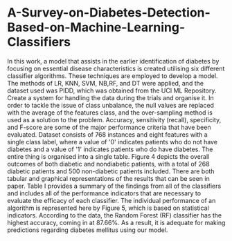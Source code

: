 # A-Survey-on-Diabetes-Detection-Based-on-Machine-Learning-Classifiers

In this work, a model that assists in the earlier identification
of diabetes by focusing on essential disease characteristics is
created utilising six different classifier algorithms. These
techniques are employed to develop a model. The methods of
LR, KNN, SVM, NB,RF, and DT were applied, and the dataset
used was PIDD, which was obtained from the UCI ML
Repository. Create a system for handling the data during
the trials and organise it. In order to tackle the issue of class
unbalance, the null values are replaced with the average of the
features class, and the over-sampling method is used as a
solution to the problem.
Accuracy, sensitivity (recall), specificity, and F-score are some
of the major performance criteria that have been evaluated.
Dataset consists of 768 instances and eight features with a single class
label, where a value of '0' indicates patients who do not have
diabetes and a value of '1' indicates patients who do have
diabetes. The entire thing is organised into a single table.
Figure 4 depicts the overall outcomes of both diabetic and nondiabetic
patients, with a total of 268 diabetic patients and 500
non-diabetic patients included. There are both tabular and
graphical representations of the results that can be seen in paper.
Table I provides a summary of the findings from all of the
classifiers and includes all of the performance indicators that
are necessary to evaluate the efficacy of each classifier. The
individual performance of an algorithm is represented here by
Figure 5, which is based on statistical indicators. According to
the data, the Random Forest (RF) classifier has the highest
accuracy, coming in at 87.66%. As a result, it is adequate for
making predictions regarding diabetes mellitus using our
model.
